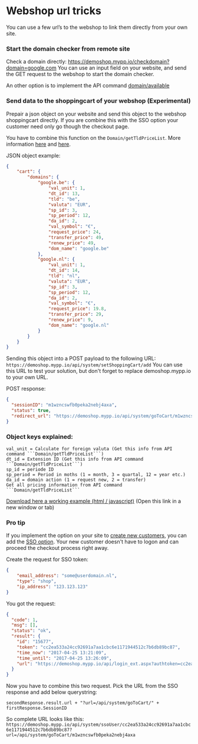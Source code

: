 # Webshop url tricks
You can use a few url’s to the webshop to link them directly from your own site.

### Start the domain checker from remote site
Check a domain directly: https://demoshop.mypp.io/checkdomain?domain=google.com
You can use an input field on your website, and send the GET request to the webshop to start the domain checker.

An other option is to implement the API command [domain/available](https://api.powerpanel.io/docs/Domain/available) 


### Send data to the shoppingcart of your webshop (Experimental)
Prepair a json object on your website and send this object to the webshop shoppingcart directly. If you are combine this with the SSO option your customer need only go though the checkout page.

You have to combine this function on the ```Domain/getTldPriceList```. More information [here](https://api.powerpanel.io/docs/Domain/getTldPriceList) and [here](get-pricelist-api).

JSON object example:
```json
{
	"cart": {
		"domains": {
			"google.be": {
				"val_unit": 1,
				"dt_id": 13,
				"tld": "be",
				"valuta": "EUR",
				"sp_id": 3,
				"sp_period": 12,
				"da_id": 2,
				"val_symbol": "€",
				"request_price": 24,
				"transfer_price": 49,
				"renew_price": 49,
				"dom_name": "google.be"
			},
			"google.nl": {
				"val_unit": 1,
				"dt_id": 14,
				"tld": "nl",
				"valuta": "EUR",
				"sp_id": 3,
				"sp_period": 12,
				"da_id": 2,
				"val_symbol": "€",
				"request_price": 19.8,
				"transfer_price": 29,
				"renew_price": 9,
				"dom_name": "google.nl"
			}
		}
	}
}
```

Sending this object into a POST payload to the following URL: ```https://demoshop.mypp.io/api/system/setShoppingCart/add```
You can use this URL to test your solution, but don't forget to replace demoshop.mypp.io to your own URL.

POST response:

```JSON
{
  "sessionID": "m1wzncswfb0peka2nebj4axa",
  "status": true,
  "redirect_url": "https://demoshop.mypp.io/api/system/goToCart/m1wzncswfb0peka2nebj4axa"
}
```




### Object keys explained:

```
val_unit = Calculate for foreign valuta (Get this info from API command ```Domain/getTldPriceList```)
dt_id = Extension ID (Get this info from API command ```Domain/getTldPriceList```)
sp_id = periode ID
sp_period = Period in moths (1 = month, 3 = quartal, 12 = year etc.)
da_id = domain action (1 = request new, 2 = transfer)
Get all pricing information from API command ```Domain/getTldPriceList```
```

[Download here a working example (html / javascript)](/supportpages/files/addtocart.html) (Open this link in a new window or tab)



### Pro tip
If you implement the option on your site to [create new customers](https://api.powerpanel.io/docs/Customer/add), you can add the [SSO option](https://api.powerpanel.io/docs/Cp/sso). Your new customer doesn't have to logon and can proceed the checkout process right away.

Create the request for SSO token:

```json
{
    "email_address": "some@userdomain.nl",
    "type": "shop",
    "ip_address": "123.123.123"
}
```

You got the request:

```json
{
  "code": 1,
  "msg": [],
  "status": "ok",
  "result": {
    "id": "15677",
    "token": "cc2ea533a24cc92691a7aa1cbc6e1171944512c7b6db89bc87",
    "time_now": "2017-04-25 13:21:09",
    "time_until": "2017-04-25 13:26:09",
    "url": "https://demoshop.mypp.io/api/login_ext.aspx?authtoken=cc2ea533a24cc92691a7aa1cbc6e1171944512c7b6db89bc87"
  }
}
```

Now you have to combine this two request. Pick the URL from the SSO response and add below querystring:

```secondResponse.result.url + "?url=/api/system/goToCart/" +  firstResponse.SessionID```

So complete URL looks like this:
``` https://demoshop.mypp.io/api/system/ssoUser/cc2ea533a24cc92691a7aa1cbc6e1171944512c7b6db89bc87?url=/api/system/goToCart/m1wzncswfb0peka2nebj4axa  ```




